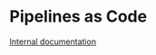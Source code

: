 # Pipelines as Code

[Internal documentation](https://docs.google.com/document/d/1zYoCtWIaFRdDWrPIsnSggjIdTL97g52HtCJPaisAEgE/edit#heading=h.nz0qjg4cmzp0)

